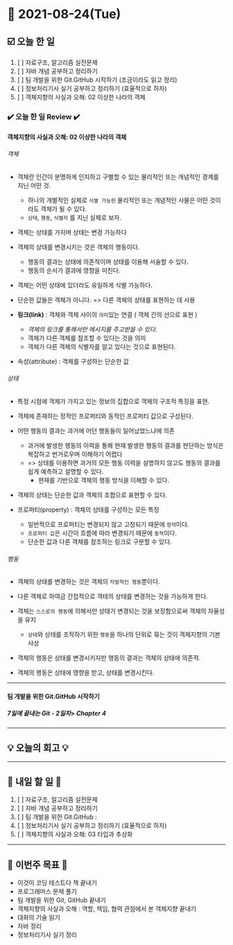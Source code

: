 # 📆 2021-08-24(Tue)
## ☑️ 오늘 한 일 
1. [ ] 자료구조, 알고리즘 실전문제 
2. [ ] 자바 개념 공부하고 정리하기  
3. [ ] 팀 개발을 위한 Git.GitHub 시작하기 (조금이라도 읽고 정리)
4. [ ] 정보처리기사 실기 공부하고 정리하기 (효율적으로 하자)
5. [ ] 객체지향의 사실과 오해: 02 이상한 나라의 객체

### ✔️ 오늘 한 일 Review ✔️

#### 객체지향의 사실과 오해: 02 이상한 나라의 객체
###### 객체
- 객체란 인간이 분명하게 인지하고 구별할 수 있는 물리적인 또는 개념적인 경계를 지닌 어떤 것.
  - 하나의 개별적인 실체로 `식별 가능한` 물리적인 또는 개념적인 사물은 어떤 것이라도 객체가 될 수 있다.
  - `상태`, `행동`, `식별자` 를 지닌 실체로 보자. 
- 객체는 상태를 가지며 상태는 변경 가능하다
- 객체의 상태를 변경시키는 것은 객체의 행동이다.
  - 행동의 결과는 상태에 의존적이며 상태를 이용해 서술할 수 있다.
  - 행동의 순서가 결과에 영향을 미친다.
- 객체는 어떤 상태에 있더라도 유일하게 식별 가능하다.
- 단순한 값들은 객체가 아니다. => 다른 객체의 상태를 표현하는 데 사용
  

- **링크(link)** : 객체와 객체 사이의 `의미`있는 연결 ( 객체 간의 선으로 표현 )
  - *객체의 링크를 통해서만 메시지를 주고받을 수 있다.* 
  - 객체가 다른 객체를 참조할 수 있다는 것을 의미 
  - 객체가 다른 객체의 식별자를 알고 있다는 것으로 표현된다. 


- 속성(attribute) : 객체를 구성하는 단순한 값


###### 상태
- 특정 시점에 객체가 가지고 있는 정보의 집합으로 객체의 구조적 특징을 표현.
- 객체에 존재하는 정적인 프로퍼티와 동적인 프로퍼티 값으로 구성된다.
- 어떤 행동의 결과는 과거에 어던 행동들이 일어났었느냐에 의존 
  - 과거에 발생한 행동의 이력을 통해 현재 발생한 행동의 결과를 판단하는 방식은 복잡하고 번거로우며 이해하기 어렵다
  - => 상태를 이용하면 과거의 모든 행동 이력을 설명하지 않고도 행동의 결과를 쉽게 예측하고 설명할 수 있다.
    - 현재를 기반으로 객체의 행동 방식을 이해할 수 있다.
- 객체의 상태는 단순한 값과 객체의 조합으로 표현할 수 있다. 


- 프로퍼티(property) : 객체의 상태를 구성하는 모든 특징
  - 일반적으로 프로퍼티는 변경되지 않고 고정되기 때문에 `정적`이다.
  - `프로퍼티 값`은 시간이 흐름에 따라 변경되기 때문에 `동적`이다.
  - 단순한 값과 다른 객체를 참조하는 링크로 구분할 수 있다. 

       
###### 행동
- 객체의 상태를 변경하는 것은 객체의 `자발적인 행동`뿐이다.
- 다른 객체로 하여금 간접적으로 객테의 상태를 변경하는 것을 가능하게 한다. 
- 객체는 `스스로의 행동`에 의해서만 상태가 변경되는 것을 보장함으로써 객체의 자율성을 유지
  - `상태`와 상태를 조작하기 위한 `행동`을 하나의 단위로 묶는 것이 객체지향의 기본 사상 
- 객체의 행동은 상태를 변경시키지만 행동의 결과는 객체의 상태에 의존적.          


- 객체의 행동은 상태에 영향을 받고, 상태를 변경시킨다.

 
***
#### 팀 개발을 위한 Git.GitHub 시작하기 

##### 7일에 끝내는 Git - 2일차> Chapter 4


***

## 💡 오늘의 회고 💡


***

## 🎯 내일 할 일 🎯
1. [ ] 자료구조, 알고리즘 실전문제 
2. [ ] 자바 개념 공부하고 정리하기  
3. [ ] 팀 개발을 위한 Git.GitHub : 
4. [ ] 정보처리기사 실기 공부하고 정리하기 (효율적으로 하자)
5. [ ] 객체지향의 사실과 오해: 03 타입과 추상화
***
## 🏁 이번주 목표 🏁
- 이것이 코딩 테스트다 책 끝내기
- 프로그래머스 문제 풀기 
- 팀 개발을 위한 Git, GitHub 끝내기
- 객체지향의 사실과 오해 : 역할, 책임, 협력 관점에서 본 객체지향 끝내기
- 대화의 기술 읽기
- 자바 정리 
- 정보처리기사 실기 정리 